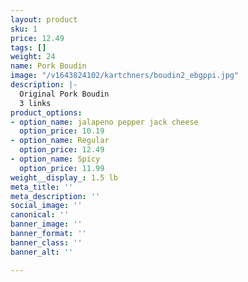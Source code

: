 ```yaml
---
layout: product
sku: 1
price: 12.49
tags: []
weight: 24
name: Pork Boudin
image: "/v1643824102/kartchners/boudin2_ebgppi.jpg"
description: |-
  Original Pork Boudin
  3 links
product_options:
- option_name: jalapeno pepper jack cheese
  option_price: 10.19
- option_name: Regular
  option_price: 12.49
- option_name: Spicy
  option_price: 11.99
weight__display_: 1.5 lb
meta_title: ''
meta_description: ''
social_image: ''
canonical: ''
banner_image: ''
banner_format: ''
banner_class: ''
banner_alt: ''

---
```

